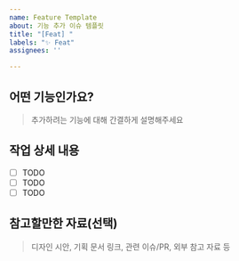 ```yaml
---
name: Feature Template
about: 기능 추가 이슈 템플릿
title: "[Feat] "
labels: "✨ Feat"
assignees: ''

---
```


## 어떤 기능인가요?

> 추가하려는 기능에 대해 간결하게 설명해주세요

## 작업 상세 내용

- [ ] TODO
- [ ] TODO
- [ ] TODO

## 참고할만한 자료(선택)

> 디자인 시안, 기획 문서 링크, 관련 이슈/PR, 외부 참고 자료 등
